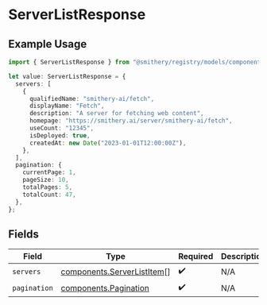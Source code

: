 # ServerListResponse

## Example Usage

```typescript
import { ServerListResponse } from "@smithery/registry/models/components";

let value: ServerListResponse = {
  servers: [
    {
      qualifiedName: "smithery-ai/fetch",
      displayName: "Fetch",
      description: "A server for fetching web content",
      homepage: "https://smithery.ai/server/smithery-ai/fetch",
      useCount: "12345",
      isDeployed: true,
      createdAt: new Date("2023-01-01T12:00:00Z"),
    },
  ],
  pagination: {
    currentPage: 1,
    pageSize: 10,
    totalPages: 5,
    totalCount: 47,
  },
};
```

## Fields

| Field                                                                    | Type                                                                     | Required                                                                 | Description                                                              |
| ------------------------------------------------------------------------ | ------------------------------------------------------------------------ | ------------------------------------------------------------------------ | ------------------------------------------------------------------------ |
| `servers`                                                                | [components.ServerListItem](../../models/components/serverlistitem.md)[] | :heavy_check_mark:                                                       | N/A                                                                      |
| `pagination`                                                             | [components.Pagination](../../models/components/pagination.md)           | :heavy_check_mark:                                                       | N/A                                                                      |